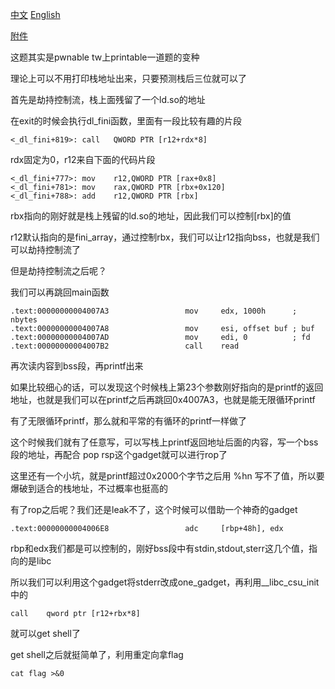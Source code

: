 [中文](./README_zh.md) [English](./README.md)

[附件](./attachment.zip)

这题其实是pwnable tw上printable一道题的变种

理论上可以不用打印栈地址出来，只要预测栈后三位就可以了

首先是劫持控制流，栈上面残留了一个ld.so的地址

在exit的时候会执行dl_fini函数，里面有一段比较有趣的片段

```
<_dl_fini+819>:	call   QWORD PTR [r12+rdx*8]
```

rdx固定为0，r12来自下面的代码片段

```
<_dl_fini+777>:	mov    r12,QWORD PTR [rax+0x8]
<_dl_fini+781>:	mov    rax,QWORD PTR [rbx+0x120]
<_dl_fini+788>:	add    r12,QWORD PTR [rbx]
```

rbx指向的刚好就是栈上残留的ld.so的地址，因此我们可以控制\[rbx]的值

r12默认指向的是fini_array，通过控制rbx，我们可以让r12指向bss，也就是我们可以劫持控制流了

但是劫持控制流之后呢？

我们可以再跳回main函数

```
.text:00000000004007A3                 mov     edx, 1000h      ; nbytes
.text:00000000004007A8                 mov     esi, offset buf ; buf
.text:00000000004007AD                 mov     edi, 0          ; fd
.text:00000000004007B2                 call    read
```

再次读内容到bss段，再printf出来

如果比较细心的话，可以发现这个时候栈上第23个参数刚好指向的是printf的返回地址，也就是我们可以在printf之后再跳回0x4007A3，也就是能无限循环printf

有了无限循环printf，那么就和平常的有循环的printf一样做了

这个时候我们就有了任意写，可以写栈上printf返回地址后面的内容，写一个bss段的地址，再配合 pop rsp这个gadget就可以进行rop了

这里还有一个小坑，就是printf超过0x2000个字节之后用 %hn 写不了值，所以要爆破到适合的栈地址，不过概率也挺高的

有了rop之后呢？我们还是leak不了，这个时候可以借助一个神奇的gadget

```
.text:00000000004006E8                 adc     [rbp+48h], edx
```
rbp和edx我们都是可以控制的，刚好bss段中有stdin,stdout,sterr这几个值，指向的是libc

所以我们可以利用这个gadget将stderr改成one_gadget，再利用__libc_csu_init中的
```
call    qword ptr [r12+rbx*8]
```
就可以get shell了

get shell之后就挺简单了，利用重定向拿flag

```
cat flag >&0
```
